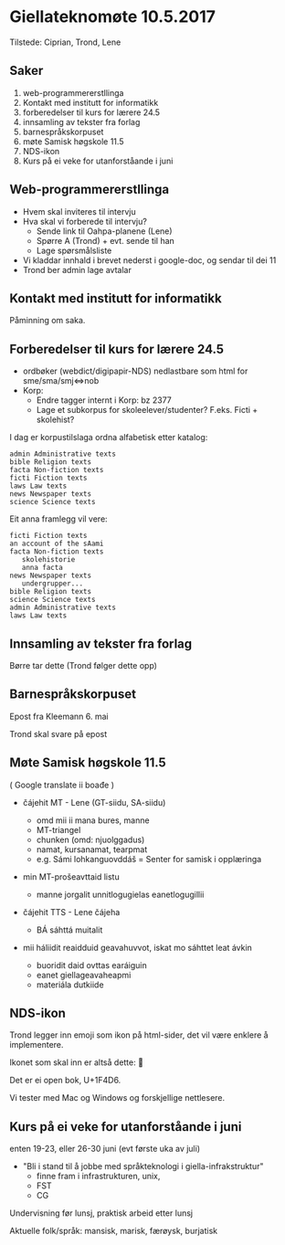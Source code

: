 # Giellateknomøte 10.5.2017

Tilstede: Ciprian, Trond, Lene

## Saker
1. web-programmererstllinga
1. Kontakt med institutt for informatikk
1. forberedelser til kurs for lærere 24.5
1. innsamling av tekster fra forlag
1. barnespråkskorpuset
1. møte Samisk høgskole 11.5
1. NDS-ikon
1. Kurs på ei veke for utanforståande i juni

##  Web-programmererstllinga
* Hvem skal inviteres til intervju
* Hva skal vi forberede til intervju?
    - Sende link til Oahpa-planene (Lene)
    - Spørre A (Trond) + evt. sende til han
    - Lage spørsmålsliste
* Vi kladdar innhald i brevet nederst i google-doc, og sendar til dei 11
* Trond ber admin lage avtalar

##  Kontakt med institutt for informatikk

Påminning om saka.

##  Forberedelser til kurs for lærere 24.5
* ordbøker (webdict/digipapir-NDS) nedlastbare som html for sme/sma/smj<=>nob
* Korp:
    - Endre tagger internt i Korp: bz 2377
    - Lage et subkorpus for skoleelever/studenter? F.eks. Ficti + skolehist?

I dag er korpustilslaga ordna alfabetisk etter katalog:

```
admin Administrative texts
bible Religion texts
facta Non-fiction texts
ficti Fiction texts
laws Law texts
news Newspaper texts
science Science texts
```

Eit anna framlegg vil vere:

```
ficti Fiction texts
an account of the sAami
facta Non-fiction texts
   skolehistorie
   anna facta
news Newspaper texts
   undergrupper...
bible Religion texts
science Science texts
admin Administrative texts
laws Law texts
```

##   Innsamling av tekster fra forlag
Børre tar dette (Trond følger dette opp)

##  Barnespråkskorpuset
Epost fra Kleemann 6. mai

Trond skal svare på epost

##  Møte Samisk høgskole 11.5
( Google translate ii boađe )
* čájehit MT - Lene (GT-siidu, SA-siidu)
    - omd mii ii mana bures, manne
    - MT-triangel
    - chunken (omd: njuolggadus)
    - namat, kursanamat, tearpmat
    -  e.g. Sámi lohkanguovddáš = Senter for samisk i opplæringa
* min MT-prošeavttaid listu
    - manne jorgalit unnitlogugielas eanetlogugillii
* čájehit TTS - Lene čájeha
    - BÁ sáhttá muitalit

* mii háliidit reaidduid geavahuvvot, iskat mo sáhttet leat ávkin
    - buoridit daid ovttas earáiguin
    - eanet giellageavaheapmi
    - materiála dutkiide

##  NDS-ikon
Trond legger inn emoji som ikon på html-sider, det vil være enklere å implementere.

Ikonet som skal inn er altså dette:  📖

Det er ei open bok, U+1F4D6.

Vi tester med Mac og Windows og forskjellige nettlesere.


##   Kurs på ei veke for utanforståande i juni
enten 19-23, eller 26-30 juni (evt første uka av juli)

* "Bli i stand til å jobbe med språkteknologi i giella-infrakstruktur"
    - finne fram i infrastrukturen, unix,
    - FST
    - CG

Undervisning før lunsj, praktisk arbeid etter lunsj

Aktuelle folk/språk:
mansisk, marisk, færøysk, burjatisk
